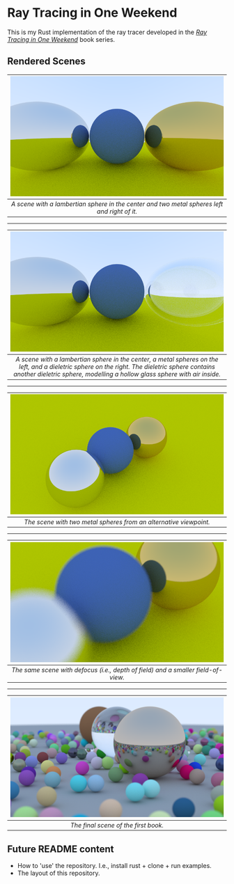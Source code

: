# Ray Tracing in One Weekend
This is my Rust implementation of the ray tracer developed in the [_Ray Tracing in One Weekend_](https://raytracing.github.io/) book series.

## Rendered Scenes

| ![image](./assets/metal.png) |
|:--:|
| *A scene with a lambertian sphere in the center and two metal spheres left and right of it.* |

--------------------------------------------------------------------------------

| ![image](./assets/hollow_glass.png) |
|:--:|
| *A scene with a lambertian sphere in the center, a  metal spheres on the left, and a dieletric sphere on the right. The dieletric sphere contains another dieletric sphere, modelling a hollow glass sphere with air inside.* |

--------------------------------------------------------------------------------

| ![image](./assets/viewport.png) |
|:--:|
| *The scene with two metal spheres from an alternative viewpoint.* |


--------------------------------------------------------------------------------

| ![image](./assets/defocus.png) |
|:--:|
| *The same scene with defocus (i.e., depth of field) and a smaller field-of-view.* |

--------------------------------------------------------------------------------

| ![image](./assets/final.png) |
|:--:|
| *The final scene of the first book.* |

## Future README content
- How to 'use' the repository. I.e., install rust + clone + run examples.
- The layout of this repository.
